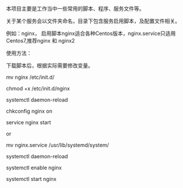 本项目主要是工作当中一些常用的脚本、程序、服务文件等。

关于某个服务会以文件夹命名，目录下包含服务启用脚本，及配置文件相关。

例如：nginx， 启用脚本nginx适合各种Centos版本，nginx.service只适用Centos7,推荐nginx 和 nginx2

使用方法：
 
下载脚本后，根据实际需要修改变量。

mv nginx /etc/init.d/

chmod +x /etc/init.d/nginx

systemctl daemon-reload

chkconfig nginx on

service nginx start

or 

mv nginx.service /usr/lib/systemd/system/

systemctl daemon-reload

systemctl enable nginx

systemctl start nginx


